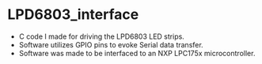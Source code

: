# LPD6803_interface
  - C code I made for driving the LPD6803 LED strips.
  - Software utilizes GPIO pins to evoke Serial data transfer. 
  - Software was made to be interfaced to an NXP LPC175x microcontroller. 
